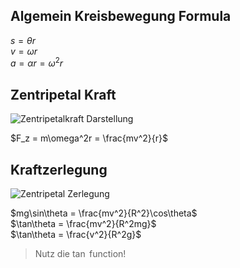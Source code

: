 ## Algemein Kreisbewegung Formula

$s = \theta r$\
$v = \omega r$\
$a = \alpha r = \omega^2r$

## Zentripetal Kraft
![Zentripetalkraft Darstellung](markdowns/images/kreis.jpg)

$F_z = m\omega^2r = \frac{mv^2}{r}$

## Kraftzerlegung

![Zentripetal Zerlegung](markdowns/images/centripetal.gif)

$mg\sin\theta = \frac{mv^2}{R^2}\cos\theta$\
$\tan\theta = \frac{mv^2}{R^2mg}$\
$\tan\theta = \frac{v^2}{R^2g}$

> Nutz die $\tan$ function!
